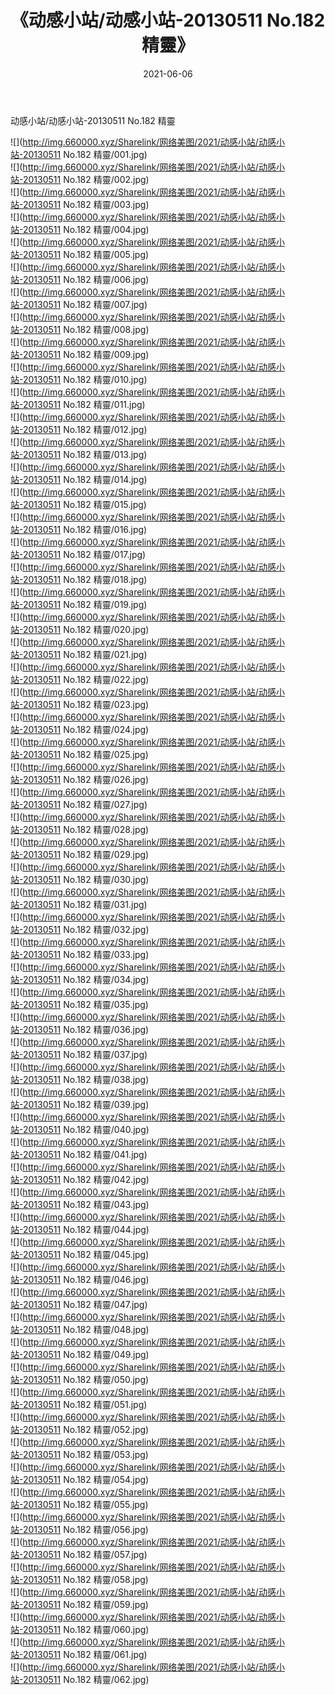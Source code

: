 ﻿---
layout: post
title:  《动感小站/动感小站-20130511 No.182 精靈》
date:   2021-06-06
img: http://img.660000.xyz/Sharelink/网络美图/2021/动感小站/动感小站-20130511 No.182 精靈/000.jpg
categories: [美女, 清纯, 唯美]
---

动感小站/动感小站-20130511 No.182 精靈

 ![](http://img.660000.xyz/Sharelink/网络美图/2021/动感小站/动感小站-20130511 No.182 精靈/001.jpg) <br>![](http://img.660000.xyz/Sharelink/网络美图/2021/动感小站/动感小站-20130511 No.182 精靈/002.jpg) <br>![](http://img.660000.xyz/Sharelink/网络美图/2021/动感小站/动感小站-20130511 No.182 精靈/003.jpg) <br>![](http://img.660000.xyz/Sharelink/网络美图/2021/动感小站/动感小站-20130511 No.182 精靈/004.jpg) <br>![](http://img.660000.xyz/Sharelink/网络美图/2021/动感小站/动感小站-20130511 No.182 精靈/005.jpg) <br>![](http://img.660000.xyz/Sharelink/网络美图/2021/动感小站/动感小站-20130511 No.182 精靈/006.jpg) <br>![](http://img.660000.xyz/Sharelink/网络美图/2021/动感小站/动感小站-20130511 No.182 精靈/007.jpg) <br>![](http://img.660000.xyz/Sharelink/网络美图/2021/动感小站/动感小站-20130511 No.182 精靈/008.jpg) <br>![](http://img.660000.xyz/Sharelink/网络美图/2021/动感小站/动感小站-20130511 No.182 精靈/009.jpg) <br>![](http://img.660000.xyz/Sharelink/网络美图/2021/动感小站/动感小站-20130511 No.182 精靈/010.jpg) <br>![](http://img.660000.xyz/Sharelink/网络美图/2021/动感小站/动感小站-20130511 No.182 精靈/011.jpg) <br>![](http://img.660000.xyz/Sharelink/网络美图/2021/动感小站/动感小站-20130511 No.182 精靈/012.jpg) <br>![](http://img.660000.xyz/Sharelink/网络美图/2021/动感小站/动感小站-20130511 No.182 精靈/013.jpg) <br>![](http://img.660000.xyz/Sharelink/网络美图/2021/动感小站/动感小站-20130511 No.182 精靈/014.jpg) <br>![](http://img.660000.xyz/Sharelink/网络美图/2021/动感小站/动感小站-20130511 No.182 精靈/015.jpg) <br>![](http://img.660000.xyz/Sharelink/网络美图/2021/动感小站/动感小站-20130511 No.182 精靈/016.jpg) <br>![](http://img.660000.xyz/Sharelink/网络美图/2021/动感小站/动感小站-20130511 No.182 精靈/017.jpg) <br>![](http://img.660000.xyz/Sharelink/网络美图/2021/动感小站/动感小站-20130511 No.182 精靈/018.jpg) <br>![](http://img.660000.xyz/Sharelink/网络美图/2021/动感小站/动感小站-20130511 No.182 精靈/019.jpg) <br>![](http://img.660000.xyz/Sharelink/网络美图/2021/动感小站/动感小站-20130511 No.182 精靈/020.jpg) <br>![](http://img.660000.xyz/Sharelink/网络美图/2021/动感小站/动感小站-20130511 No.182 精靈/021.jpg) <br>![](http://img.660000.xyz/Sharelink/网络美图/2021/动感小站/动感小站-20130511 No.182 精靈/022.jpg) <br>![](http://img.660000.xyz/Sharelink/网络美图/2021/动感小站/动感小站-20130511 No.182 精靈/023.jpg) <br>![](http://img.660000.xyz/Sharelink/网络美图/2021/动感小站/动感小站-20130511 No.182 精靈/024.jpg) <br>![](http://img.660000.xyz/Sharelink/网络美图/2021/动感小站/动感小站-20130511 No.182 精靈/025.jpg) <br>![](http://img.660000.xyz/Sharelink/网络美图/2021/动感小站/动感小站-20130511 No.182 精靈/026.jpg) <br>![](http://img.660000.xyz/Sharelink/网络美图/2021/动感小站/动感小站-20130511 No.182 精靈/027.jpg) <br>![](http://img.660000.xyz/Sharelink/网络美图/2021/动感小站/动感小站-20130511 No.182 精靈/028.jpg) <br>![](http://img.660000.xyz/Sharelink/网络美图/2021/动感小站/动感小站-20130511 No.182 精靈/029.jpg) <br>![](http://img.660000.xyz/Sharelink/网络美图/2021/动感小站/动感小站-20130511 No.182 精靈/030.jpg) <br>![](http://img.660000.xyz/Sharelink/网络美图/2021/动感小站/动感小站-20130511 No.182 精靈/031.jpg) <br>![](http://img.660000.xyz/Sharelink/网络美图/2021/动感小站/动感小站-20130511 No.182 精靈/032.jpg) <br>![](http://img.660000.xyz/Sharelink/网络美图/2021/动感小站/动感小站-20130511 No.182 精靈/033.jpg) <br>![](http://img.660000.xyz/Sharelink/网络美图/2021/动感小站/动感小站-20130511 No.182 精靈/034.jpg) <br>![](http://img.660000.xyz/Sharelink/网络美图/2021/动感小站/动感小站-20130511 No.182 精靈/035.jpg) <br>![](http://img.660000.xyz/Sharelink/网络美图/2021/动感小站/动感小站-20130511 No.182 精靈/036.jpg) <br>![](http://img.660000.xyz/Sharelink/网络美图/2021/动感小站/动感小站-20130511 No.182 精靈/037.jpg) <br>![](http://img.660000.xyz/Sharelink/网络美图/2021/动感小站/动感小站-20130511 No.182 精靈/038.jpg) <br>![](http://img.660000.xyz/Sharelink/网络美图/2021/动感小站/动感小站-20130511 No.182 精靈/039.jpg) <br>![](http://img.660000.xyz/Sharelink/网络美图/2021/动感小站/动感小站-20130511 No.182 精靈/040.jpg) <br>![](http://img.660000.xyz/Sharelink/网络美图/2021/动感小站/动感小站-20130511 No.182 精靈/041.jpg) <br>![](http://img.660000.xyz/Sharelink/网络美图/2021/动感小站/动感小站-20130511 No.182 精靈/042.jpg) <br>![](http://img.660000.xyz/Sharelink/网络美图/2021/动感小站/动感小站-20130511 No.182 精靈/043.jpg) <br>![](http://img.660000.xyz/Sharelink/网络美图/2021/动感小站/动感小站-20130511 No.182 精靈/044.jpg) <br>![](http://img.660000.xyz/Sharelink/网络美图/2021/动感小站/动感小站-20130511 No.182 精靈/045.jpg) <br>![](http://img.660000.xyz/Sharelink/网络美图/2021/动感小站/动感小站-20130511 No.182 精靈/046.jpg) <br>![](http://img.660000.xyz/Sharelink/网络美图/2021/动感小站/动感小站-20130511 No.182 精靈/047.jpg) <br>![](http://img.660000.xyz/Sharelink/网络美图/2021/动感小站/动感小站-20130511 No.182 精靈/048.jpg) <br>![](http://img.660000.xyz/Sharelink/网络美图/2021/动感小站/动感小站-20130511 No.182 精靈/049.jpg) <br>![](http://img.660000.xyz/Sharelink/网络美图/2021/动感小站/动感小站-20130511 No.182 精靈/050.jpg) <br>![](http://img.660000.xyz/Sharelink/网络美图/2021/动感小站/动感小站-20130511 No.182 精靈/051.jpg) <br>![](http://img.660000.xyz/Sharelink/网络美图/2021/动感小站/动感小站-20130511 No.182 精靈/052.jpg) <br>![](http://img.660000.xyz/Sharelink/网络美图/2021/动感小站/动感小站-20130511 No.182 精靈/053.jpg) <br>![](http://img.660000.xyz/Sharelink/网络美图/2021/动感小站/动感小站-20130511 No.182 精靈/054.jpg) <br>![](http://img.660000.xyz/Sharelink/网络美图/2021/动感小站/动感小站-20130511 No.182 精靈/055.jpg) <br>![](http://img.660000.xyz/Sharelink/网络美图/2021/动感小站/动感小站-20130511 No.182 精靈/056.jpg) <br>![](http://img.660000.xyz/Sharelink/网络美图/2021/动感小站/动感小站-20130511 No.182 精靈/057.jpg) <br>![](http://img.660000.xyz/Sharelink/网络美图/2021/动感小站/动感小站-20130511 No.182 精靈/058.jpg) <br>![](http://img.660000.xyz/Sharelink/网络美图/2021/动感小站/动感小站-20130511 No.182 精靈/059.jpg) <br>![](http://img.660000.xyz/Sharelink/网络美图/2021/动感小站/动感小站-20130511 No.182 精靈/060.jpg) <br>![](http://img.660000.xyz/Sharelink/网络美图/2021/动感小站/动感小站-20130511 No.182 精靈/061.jpg) <br>![](http://img.660000.xyz/Sharelink/网络美图/2021/动感小站/动感小站-20130511 No.182 精靈/062.jpg) <br>